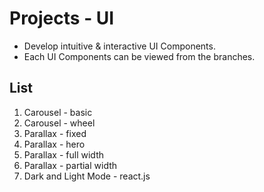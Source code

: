 # Projects - UI
- Develop intuitive & interactive UI Components.
- Each UI Components can be viewed from the branches.

## List
1. Carousel - basic
2. Carousel - wheel
3. Parallax - fixed
4. Parallax - hero
5. Parallax - full width
6. Parallax - partial width
7. Dark and Light Mode - react.js
